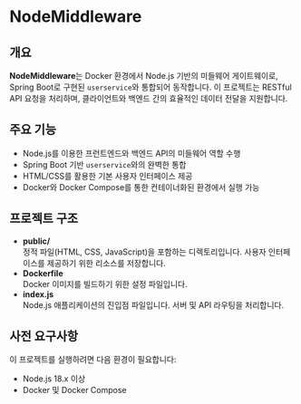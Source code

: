 # NodeMiddleware

## 개요
**NodeMiddleware**는 Docker 환경에서 Node.js 기반의 미들웨어 게이트웨이로, Spring Boot로 구현된 `userservice`와 통합되어 동작합니다. 이 프로젝트는 RESTful API 요청을 처리하며, 클라이언트와 백엔드 간의 효율적인 데이터 전달을 지원합니다.

## 주요 기능
- Node.js를 이용한 프런트엔드와 백엔드 API의 미들웨어 역할 수행
- Spring Boot 기반 `userservice`와의 완벽한 통합
- HTML/CSS를 활용한 기본 사용자 인터페이스 제공
- Docker와 Docker Compose를 통한 컨테이너화된 환경에서 실행 가능

## 프로젝트 구조
- **public/**  
  정적 파일(HTML, CSS, JavaScript)을 포함하는 디렉토리입니다. 사용자 인터페이스를 제공하기 위한 리소스를 저장합니다.
- **Dockerfile**  
  Docker 이미지를 빌드하기 위한 설정 파일입니다.
- **index.js**  
  Node.js 애플리케이션의 진입점 파일입니다. 서버 및 API 라우팅을 처리합니다.

## 사전 요구사항
이 프로젝트를 실행하려면 다음 환경이 필요합니다:
- Node.js 18.x 이상
- Docker 및 Docker Compose
